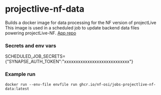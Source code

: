 # projectlive-nf-data
Builds a docker image for data processing for the NF version of projectLive
This image is used in a scheduled job to update backend data files powering projectLive-NF. 
[App repo](https://github.com/Sage-Bionetworks/projectLive_NF)

### Secrets and env vars

SCHEDULED_JOB_SECRETS={"SYNAPSE_AUTH_TOKEN":"xxxxxxxxxxxxxxxxxxxxxxxxxxxx"}


### Example run 

`docker run --env-file envfile run ghcr.io/nf-osi/jobs-projectlive-nf-data:latest`
